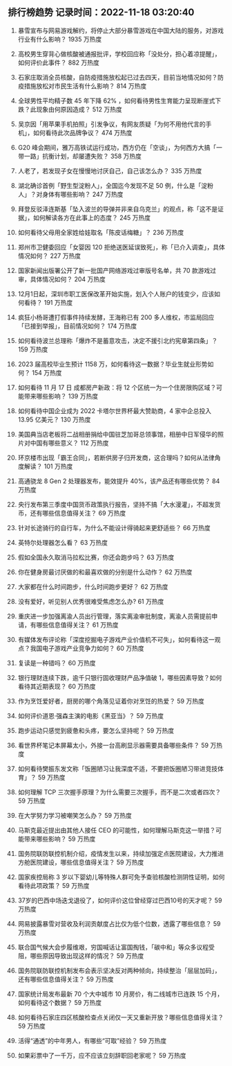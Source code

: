 
## 排行榜趋势 记录时间：2022-11-18 03:20:40
  
  1. 暴雪宣布与网易游戏解约，将停止大部分暴雪游戏在中国大陆的服务，对游戏行业有什么影响？ 1935 万热度
    
  2. 高校男生穿背心做核酸被通报批评，学校回应称「没处分，担心着凉提醒」，如何评价此事件？ 882 万热度
    
  3. 石家庄取消全员核酸，自防疫措施放松起已过去四天，目前当地情况如何？防疫措施放松对市民生活有什么影响？ 814 万热度
    
  4. 全球男性平均精子数 45 年下降 62% ，如何看待男性生育能力呈现断崖式下跌？此现象由何原因造成？ 512 万热度
    
  5. 吴京因「用苹果手机拍照」引发争议，有网友质疑「为何不用他代言的手机」，如何看待此次品牌争议？ 474 万热度
    
  6. G20 峰会期间，雅万高铁试运行成功，西方仍在「空谈」，为何西方大搞「一带一路」抗衡计划，却屡遭失败？ 358 万热度
    
  7. 人老了，若发现子女在慢慢地讨厌自己，自己该怎么办？ 335 万热度
    
  8. 湖北确诊首例「野生型淀粉人」，全国迄今发现不足 50 例，什么是「淀粉人」？对身体有哪些影响？ 247 万热度
    
  9. 拜登反驳泽连斯基「坠入波兰的导弹并非来自乌克兰」的观点，称「这不是证据」，如何解读各方在此事上的态度？ 245 万热度
    
  10. 如何看待父母用全家姓给娃取名「陈皮话梅糖」？ 236 万热度
    
  11. 郑州市卫健委回应「女婴因 120 拒绝送医延误致死」，称「已介入调查」，具体情况如何？ 227 万热度
    
  12. 国家新闻出版署公开了新一批国产网络游戏过审版号名单，共 70 款游戏过审，具体情况如何？ 204 万热度
    
  13. 12月1日起，深圳市职工医保改革开始实施，划入个人账户的钱变少，应该如何看待？ 191 万热度
    
  14. 疯狂小杨哥遭打假事件持续发酵，王海称已有 200 多人维权，市监局回应「已接到举报」，目前情况如何？ 174 万热度
    
  15. 如何看待波兰总理称「爆炸不是蓄意攻击，决定不援引北约宪章第四条」？ 159 万热度
    
  16. 2023 届高校毕业生预计 1158 万，如何看待这一数据？毕业生就业形势如何？ 154 万热度
    
  17. 如何看待 11 月 17 日 成都房产新政：将 12 个区统一为一个住房限购区域？可能带来哪些影响？ 139 万热度
    
  18. 如何看待中国企业成为 2022 卡塔尔世界杯最大赞助商，4 家中企总投入 13.95 亿美元？ 130 万热度
    
  19. 美国典当店老板将二战相册捐给中国驻芝加哥总领事馆，相册中日军侵华的照片对中国有哪些意义？ 112 万热度
    
  20. 环京楼市出现「霸王合同」，若断供房子归开发商，这合理吗？如何从法律角度解读？ 101 万热度
    
  21. 高通骁龙 8 Gen 2 处理器发布，能效提升 40%，该产品还有哪些优势？ 84 万热度
    
  22. 央行发布第三季度中国货币政策执行报告，坚持不搞「大水漫灌」，不超发货币，还有哪些信息值得关注？ 69 万热度
    
  23. 针对长途骑行的自行车，为什么不能设计得骑起来更舒适些？ 66 万热度
    
  24. 英特尔处理器怎么看？ 63 万热度
    
  25. 假如全国永久取消马拉松比赛，你还会跑步吗？ 63 万热度
    
  26. 你在健身房最讨厌做的和最喜欢做的分别是什么动作？ 62 万热度
    
  27. 大家都在什么时间跑步，什么时间跑步更好？ 62 万热度
    
  28. 没有爱好，听见别人优秀很难受焦虑怎么办? 61 万热度
    
  29. 重庆进一步加强离渝人员出行管理，落实离渝审批制度，离渝人员需提前申请，有哪些信息值得关注？ 61 万热度
    
  30. 有媒体发布评论称「深度挖掘电子游戏产业价值机不可失」，如何看待这一观点？我国电子游戏产业竞争力如何？ 60 万热度
    
  31. 复读是一种错吗？ 60 万热度
    
  32. 银行理财连续下跌，逾千只银行固收理财产品净值破 1，哪些因素导致？如何看待其近期表现？ 60 万热度
    
  33. 作为烹饪爱好者，厨房的哪个角落见证着你对烹饪的热爱？ 59 万热度
    
  34. 如何评价道恩·强森主演的电影《黑亚当》？ 59 万热度
    
  35. 跑步运动只感觉到疲惫和头疼，要怎么坚持呢？ 59 万热度
    
  36. 看世界杯笔记本屏幕太小，外接一台高刷显示器需要具备哪些条件？ 59 万热度
    
  37. 如何看待樊振东发文称「饭圈陋习让我深度不适，不要把饭圈陋习带进竞技体育」？ 59 万热度
    
  38. 如何理解 TCP 三次握手原理？为什么需要三次握手，而不是二次或者四次？ 59 万热度
    
  39. 在大学努力学习被嘲笑怎么办？ 59 万热度
    
  40. 马斯克最近提出由其他人接任 CEO 的可能性，如何理解马斯克这一举措？可能带来哪些影响？ 59 万热度
    
  41. 国务院联防联控机制介绍，疫情发生以来，持续加强定点医院建设，大力推进方舱医院建设，哪些信息值得关注？ 59 万热度
    
  42. 国家疾控局称 3 岁以下婴幼儿等特殊人群可免予查验核酸检测阴性证明，如何看待此项政策？ 59 万热度
    
  43. 37岁的巴西中场迭戈退役了，如何评价这位曾经穿过巴西10号的天才呢？ 59 万热度
    
  44. 网易披露暴雪对营收及利润贡献度占比仅为低个位数，透露了哪些信息？ 59 万热度
    
  45. 联合国气候大会步履维艰，穷国喊话让富国掏钱，「碳中和」等众多议程受阻，哪些原因导致出现这样的情况？ 59 万热度
    
  46. 国务院联防联控机制发布会表示坚决反对两种倾向，持续整治「层层加码」，还有哪些信息值得关注？ 59 万热度
    
  47. 国家统计局发布最新 70 个大中城市 10 月房价，有二线城市已连跌 15 个月，如何看待这个数据？ 59 万热度
    
  48. 如何看待石家庄四区核酸检查点关闭仅一天又重新开放？哪些信息值得关注？ 59 万热度
    
  49. 活得“通透”的中年男人，有哪些“可取”经验？ 59 万热度
    
  50. 如果彩票中了一千万，应不应该立刻辞职回老家呢？ 59 万热度
    